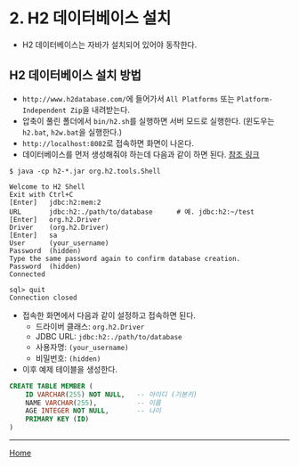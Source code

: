 # 2. H2 데이터베이스 설치

- H2 데이터베이스는 자바가 설치되어 있어야 동작한다.

## H2 데이터베이스 설치 방법

- `http://www.h2database.com/`에 들어가서 `All Platforms` 또는 `Platform-Independent Zip`을 내려받는다.
- 압축이 풀린 폴더에서 `bin/h2.sh`를 실행하면 서버 모드로 실행한다. (윈도우는 `h2.bat`, `h2w.bat`을 실행한다.)
- `http://localhost:8082`로 접속하면 화면이 나온다.
- 데이터베이스를 먼저 생성해줘야 하는데 다음과 같이 하면 된다. [참조 링크](http://www.h2database.com/html/tutorial.html)

```shell
$ java -cp h2-*.jar org.h2.tools.Shell

Welcome to H2 Shell
Exit with Ctrl+C
[Enter]   jdbc:h2:mem:2
URL       jdbc:h2:./path/to/database      # 예. jdbc:h2:~/test
[Enter]   org.h2.Driver
Driver    (org.h2.Driver)
[Enter]   sa
User      (your_username)
Password  (hidden)
Type the same password again to confirm database creation.
Password  (hidden)
Connected

sql> quit
Connection closed
```

- 접속한 화면에서 다음과 같이 설정하고 접속하면 된다.
    - 드라이버 클래스: `org.h2.Driver`
    - JDBC URL: `jdbc:h2:./path/to/database`
    - 사용자명: `(your_username)`
    - 비밀번호: `(hidden)`
- 이후 예제 테이블을 생성한다.

```sql
CREATE TABLE MEMBER (
    ID VARCHAR(255) NOT NULL,   -- 아이디 (기본키)
    NAME VARCHAR(255),          -- 이름
    AGE INTEGER NOT NULL,       -- 나이
    PRIMARY KEY (ID)
)
```

-----
[Home](./index.md)
